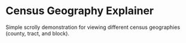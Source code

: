 # Census Geography Explainer

Simple scrolly demonstration for viewing different census geographies (county, tract, and block).
